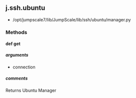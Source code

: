 ## j.ssh.ubuntu

- /opt/jumpscale7/lib/JumpScale/lib/ssh/ubuntu/manager.py

### Methods

#### def get 
##### arguments

- connection

##### comments

Returns Ubuntu Manager

